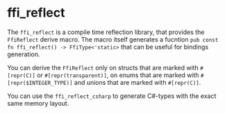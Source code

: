 # ffi_reflect

The `ffi_reflect` is a compile time reflection library, that provides the `FfiReflect` derive macro.
The macro itself generates a fucntion `pub const fn ffi_reflect() -> FfiType<'static>`
that can be useful for bindings generation.

You can derive the `FfiReflect` only on structs that are marked with `#[repr(C)]` or `#[repr(transparent)]`,
on enums that are marked with `#[repr($INTEGER_TYPE)]` and unions that are marked with `#[repr(C)]`.

You can use the `ffi_reflect_csharp` to generate C#-types with the exact same memory layout.